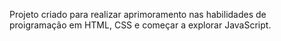 Projeto criado para realizar aprimoramento nas habilidades de proigramação em HTML, CSS e começar a explorar JavaScript.
